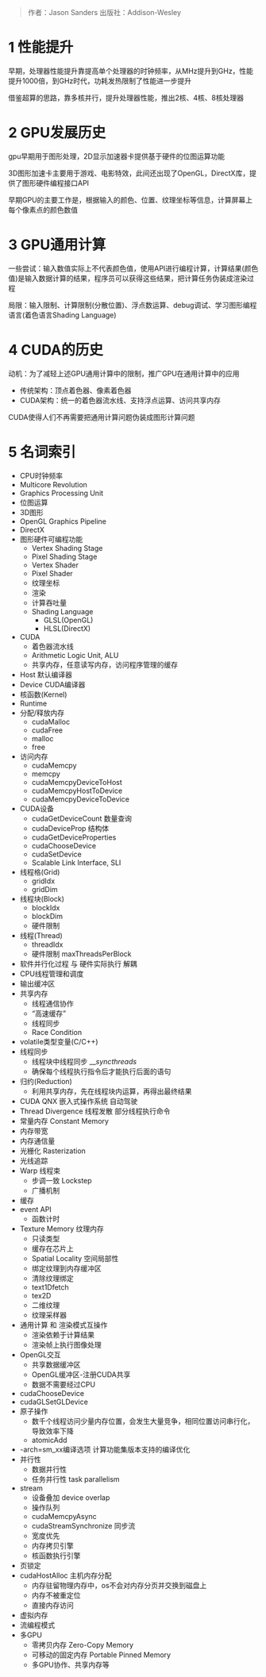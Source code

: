 > 作者：Jason Sanders
> 出版社：Addison-Wesley
# 1 性能提升
早期，处理器性能提升靠提高单个处理器的时钟频率，从MHz提升到GHz，性能提升1000倍，到GHz时代，功耗发热限制了性能进一步提升

借鉴超算的思路，靠多核并行，提升处理器性能，推出2核、4核、8核处理器

# 2 GPU发展历史
gpu早期用于图形处理，2D显示加速器卡提供基于硬件的位图运算功能

3D图形加速卡主要用于游戏、电影特效，此间还出现了OpenGL，DirectX库，提供了图形硬件编程接口API

早期GPU的主要工作是，根据输入的颜色、位置、纹理坐标等信息，计算屏幕上每个像素点的颜色数值

# 3 GPU通用计算
一些尝试：输入数值实际上不代表颜色值，使用API进行编程计算，计算结果(颜色值)是输入数据计算的结果，程序员可以获得这些结果，把计算任务伪装成渲染过程

局限：输入限制、计算限制(分散位置)、浮点数运算、debug调试、学习图形编程语言(着色语言Shading Language)

# 4 CUDA的历史
动机：为了减轻上述GPU通用计算中的限制，推广GPU在通用计算中的应用

- 传统架构：顶点着色器、像素着色器
- CUDA架构：统一的着色器流水线、支持浮点运算、访问共享内存

CUDA使得人们不再需要把通用计算问题伪装成图形计算问题

# 5 名词索引
- CPU时钟频率
- Multicore Revolution
- Graphics Processing Unit
- 位图运算
- 3D图形
- OpenGL Graphics Pipeline
- DirectX
- 图形硬件可编程功能
	- Vertex Shading Stage
	- Pixel Shading Stage
	- Vertex Shader
	- Pixel Shader
	- 纹理坐标
	- 渲染
	- 计算吞吐量
	- Shading Language
		- GLSL(OpenGL)
		- HLSL(DirectX)
- CUDA
	- 着色器流水线
	- Arithmetic Logic Unit, ALU
	- 共享内存，任意读写内存，访问程序管理的缓存
- Host 默认编译器
- Device CUDA编译器
- 核函数(Kernel)
- Runtime
- 分配/释放内存
	- cudaMalloc
	- cudaFree
	- malloc
	- free
- 访问内存
	- cudaMemcpy
	- memcpy
	- cudaMemcpyDeviceToHost
	- cudaMemcpyHostToDevice
	- cudaMemcpyDeviceToDevice
- CUDA设备
	- cudaGetDeviceCount 数量查询
	- cudaDeviceProp 结构体
	- cudaGetDeviceProperties
	- cudaChooseDevice
	- cudaSetDevice
	- Scalable Link Interface, SLI
- 线程格(Grid)
	- gridIdx
	- gridDim
- 线程块(Block)
	- blockIdx
	- blockDim
	- 硬件限制
- 线程(Thread)
	- threadIdx
	- 硬件限制 maxThreadsPerBlock
- 软件并行化过程 与 硬件实际执行 解耦
- CPU线程管理和调度
- 输出缓冲区
- 共享内存
	- 线程通信协作
	- “高速缓存”
	- 线程同步
	- Race Condition
- volatile类型变量(C/C++)
- 线程同步
	- 线程块中线程同步 $\_\_syncthreads$
	- 确保每个线程执行指令后才能执行后面的语句
- 归约(Reduction)
	- 利用共享内存，先在线程块内运算，再得出最终结果
- CUDA QNX 嵌入式操作系统 自动驾驶
- Thread Divergence 线程发散 部分线程执行命令
- 常量内存 Constant Memory
- 内存带宽
- 内存通信量
- 光栅化 Rasterization
- 光线追踪
- Warp 线程束
	- 步调一致 Lockstep
	- 广播机制
- 缓存
- event API
	- 函数计时
- Texture Memory 纹理内存
	- 只读类型
	- 缓存在芯片上
	- Spatial Locality 空间局部性
	- 绑定纹理到内存缓冲区
	- 清除纹理绑定
	- text1Dfetch
	- tex2D
	- 二维纹理
	- 纹理采样器
- 通用计算 和 渲染模式互操作
	- 渲染依赖于计算结果
	- 渲染帧上执行图像处理
- OpenGL交互
	- 共享数据缓冲区
	- OpenGL缓冲区-注册CUDA共享
	- 数据不需要经过CPU
- cudaChooseDevice
- cudaGLSetGLDevice
- 原子操作
	- 数千个线程访问少量内存位置，会发生大量竞争，相同位置访问串行化，导致效率下降
	- atomicAdd
- -arch=sm_xx编译选项 计算功能集版本支持的编译优化
- 并行性
	- 数据并行性
	- 任务并行性 task parallelism
- stream
	- 设备叠加 device overlap
	- 操作队列
	- cudaMemcpyAsync
	- cudaStreamSynchronize 同步流
	- 宽度优先
	- 内存拷贝引擎
	- 核函数执行引擎
- 页锁定
- cudaHostAlloc 主机内存分配
	- 内存驻留物理内存中，os不会对内存分页并交换到磁盘上
	- 内存不被重定位
	- 直接内存访问
- 虚拟内存
- 流编程模式
- 多GPU
	- 零拷贝内存 Zero-Copy Memory
	- 可移动的固定内存 Portable Pinned Memory
	- 多GPU协作、共享内存等